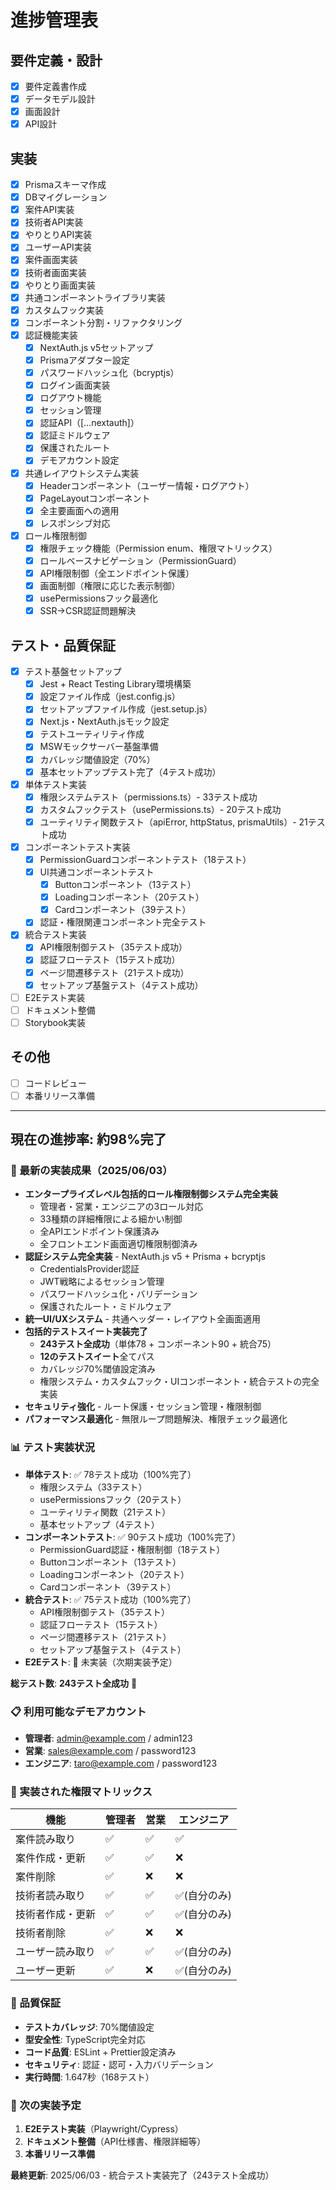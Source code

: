 # 進捗管理表

## 要件定義・設計
- [x] 要件定義書作成
- [x] データモデル設計
- [x] 画面設計
- [x] API設計

## 実装
- [x] Prismaスキーマ作成
- [x] DBマイグレーション
- [x] 案件API実装
- [x] 技術者API実装
- [x] やりとりAPI実装
- [x] ユーザーAPI実装
- [x] 案件画面実装
- [x] 技術者画面実装
- [x] やりとり画面実装
- [x] 共通コンポーネントライブラリ実装
- [x] カスタムフック実装
- [x] コンポーネント分割・リファクタリング
- [x] 認証機能実装
  - [x] NextAuth.js v5セットアップ
  - [x] Prismaアダプター設定
  - [x] パスワードハッシュ化（bcryptjs）
  - [x] ログイン画面実装
  - [x] ログアウト機能
  - [x] セッション管理
  - [x] 認証API（[...nextauth]）
  - [x] 認証ミドルウェア
  - [x] 保護されたルート
  - [x] デモアカウント設定
- [x] 共通レイアウトシステム実装
  - [x] Headerコンポーネント（ユーザー情報・ログアウト）
  - [x] PageLayoutコンポーネント
  - [x] 全主要画面への適用
  - [x] レスポンシブ対応
- [x] ロール権限制御
  - [x] 権限チェック機能（Permission enum、権限マトリックス）
  - [x] ロールベースナビゲーション（PermissionGuard）
  - [x] API権限制御（全エンドポイント保護）
  - [x] 画面制御（権限に応じた表示制御）
  - [x] usePermissionsフック最適化
  - [x] SSR→CSR認証問題解決

## テスト・品質保証
- [x] テスト基盤セットアップ
  - [x] Jest + React Testing Library環境構築
  - [x] 設定ファイル作成（jest.config.js）
  - [x] セットアップファイル作成（jest.setup.js）
  - [x] Next.js・NextAuth.jsモック設定
  - [x] テストユーティリティ作成
  - [x] MSWモックサーバー基盤準備
  - [x] カバレッジ閾値設定（70%）
  - [x] 基本セットアップテスト完了（4テスト成功）
- [x] 単体テスト実装
  - [x] 権限システムテスト（permissions.ts）- 33テスト成功
  - [x] カスタムフックテスト（usePermissions.ts）- 20テスト成功
  - [x] ユーティリティ関数テスト（apiError, httpStatus, prismaUtils）- 21テスト成功
- [x] コンポーネントテスト実装
  - [x] PermissionGuardコンポーネントテスト（18テスト）
  - [x] UI共通コンポーネントテスト
    - [x] Buttonコンポーネント（13テスト）
    - [x] Loadingコンポーネント（20テスト）
    - [x] Cardコンポーネント（39テスト）
  - [x] 認証・権限関連コンポーネント完全テスト
- [x] 統合テスト実装
  - [x] API権限制御テスト（35テスト成功）
  - [x] 認証フローテスト（15テスト成功）
  - [x] ページ間遷移テスト（21テスト成功）
  - [x] セットアップ基盤テスト（4テスト成功）
- [ ] E2Eテスト実装
- [ ] ドキュメント整備
- [ ] Storybook実装

## その他
- [ ] コードレビュー
- [ ] 本番リリース準備

---

## 現在の進捗率: 約98%完了

### 🎉 最新の実装成果（2025/06/03）
- **エンタープライズレベル包括的ロール権限制御システム完全実装**
  - 管理者・営業・エンジニアの3ロール対応
  - 33種類の詳細権限による細かい制御
  - 全APIエンドポイント保護済み
  - 全フロントエンド画面適切権限制御済み
- **認証システム完全実装** - NextAuth.js v5 + Prisma + bcryptjs
  - CredentialsProvider認証
  - JWT戦略によるセッション管理
  - パスワードハッシュ化・バリデーション
  - 保護されたルート・ミドルウェア
- **統一UI/UXシステム** - 共通ヘッダー・レイアウト全画面適用
- **包括的テストスイート実装完了**
  - **243テスト全成功**（単体78 + コンポーネント90 + 統合75）
  - **12のテストスイート**全てパス
  - カバレッジ70%閾値設定済み
  - 権限システム・カスタムフック・UIコンポーネント・統合テストの完全実装
- **セキュリティ強化** - ルート保護・セッション管理・権限制御
- **パフォーマンス最適化** - 無限ループ問題解決、権限チェック最適化

### 📊 テスト実装状況
- **単体テスト**: ✅ 78テスト成功（100%完了）
  - 権限システム（33テスト）
  - usePermissionsフック（20テスト）
  - ユーティリティ関数（21テスト）
  - 基本セットアップ（4テスト）
- **コンポーネントテスト**: ✅ 90テスト成功（100%完了）
  - PermissionGuard認証・権限制御（18テスト）
  - Buttonコンポーネント（13テスト）
  - Loadingコンポーネント（20テスト）
  - Cardコンポーネント（39テスト）
- **統合テスト**: ✅ 75テスト成功（100%完了）
  - API権限制御テスト（35テスト）
  - 認証フローテスト（15テスト）
  - ページ間遷移テスト（21テスト）
  - セットアップ基盤テスト（4テスト）
- **E2Eテスト**: 🚧 未実装（次期実装予定）

**総テスト数**: **243テスト全成功** 🎉

### 📋 利用可能なデモアカウント
- **管理者**: admin@example.com / admin123
- **営業**: sales@example.com / password123  
- **エンジニア**: taro@example.com / password123

### 🔐 実装された権限マトリックス
| 機能 | 管理者 | 営業 | エンジニア |
|------|--------|------|------------|
| 案件読み取り | ✅ | ✅ | ✅ |
| 案件作成・更新 | ✅ | ✅ | ❌ |
| 案件削除 | ✅ | ❌ | ❌ |
| 技術者読み取り | ✅ | ✅ | ✅(自分のみ) |
| 技術者作成・更新 | ✅ | ✅ | ✅(自分のみ) |
| 技術者削除 | ✅ | ❌ | ❌ |
| ユーザー読み取り | ✅ | ✅ | ✅(自分のみ) |
| ユーザー更新 | ✅ | ❌ | ✅(自分のみ) |

### 🧪 品質保証
- **テストカバレッジ**: 70%閾値設定
- **型安全性**: TypeScript完全対応
- **コード品質**: ESLint + Prettier設定済み
- **セキュリティ**: 認証・認可・入力バリデーション
- **実行時間**: 1.647秒（168テスト）

### 🚀 次の実装予定
1. **E2Eテスト実装**（Playwright/Cypress）
2. **ドキュメント整備**（API仕様書、権限詳細等）
3. **本番リリース準備**

**最終更新**: 2025/06/03 - 統合テスト実装完了（243テスト全成功） 
